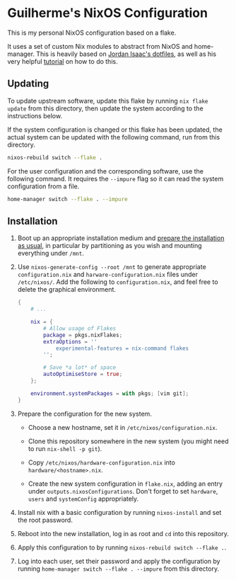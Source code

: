 # Guilherme's NixOS Configuration

This is my personal NixOS configuration based on a flake.


It uses a set of custom Nix modules to abstract from NixOS and home-manager.
This is heavily based on [Jordan Isaac's dotfiles](https://github.com/jordanisaacs/dotfiles), as well as his very helpful [tutorial](https://jdisaacs.com/blog/nixos-config/) on how to do this.

## Updating

To update upstream software, update this flake by running `nix flake update` from this directory, then update the system according to the instructions below.

If the system configuration is changed or this flake has been updated, the actual system can be updated with the following command, run from this directory.

```sh
nixos-rebuild switch --flake .
```

For the user configuration and the corresponding software, use the following command.
It requires the `--impure` flag so it can read the system configuration from a file.

```sh
home-manager switch --flake . --impure
```

## Installation

1. Boot up an appropriate installation medium and [prepare the installation as usual](https://nixos.org/manual/nixos/stable/index.html#sec-installation), in particular by partitioning as you wish and mounting everything under `/mnt`.

2. Use `nixos-generate-config --root /mnt` to generate appropriate `configuration.nix` and `harware-configuration.nix` files under `/etc/nixos/`. Add the following to `configuration.nix`, and feel free to delete the graphical environment.

    ```nix
    {
        # ...

        nix = {
            # Allow usage of Flakes
            package = pkgs.nixFlakes;
            extraOptions = ''
                experimental-features = nix-command flakes
            '';

            # Save *a lot* of space
            autoOptimiseStore = true;
        };

        environment.systemPackages = with pkgs; [vim git];
    }
    ```

3. Prepare the configuration for the new system.

    - Choose a new hostname, set it in `/etc/nixos/configuration.nix`.

    - Clone this repository somewhere in the new system (you might need to run `nix-shell -p git`).

    - Copy `/etc/nixos/hardware-configuration.nix` into `hardware/<hostname>.nix`.

    - Create the new system configuration in `flake.nix`, adding an entry under `outputs.nixosConfigurations`.
      Don't forget to set `hardware`, `users` and `systemConfig` appropriately.

4. Install nix with a basic configuration by running `nixos-install` and set the root password.

5. Reboot into the new installation, log in as root and `cd` into this repository.

6. Apply this configuration to by running `nixos-rebuild switch --flake .`.

7. Log into each user, set their password and apply the configuration by running `home-manager switch --flake . --impure` from this directory.

